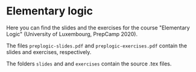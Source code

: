 # Elementary logic

Here you can find the slides and the exercises for the course
"Elementary Logic" (University of Luxembourg, PrepCamp 2020).

The files ``preplogic-slides.pdf`` and ``preplogic-exercises.pdf`` contain the
slides and exercises, respectively.

The folders ``slides`` and and ``exercises`` contain the source .tex files.

